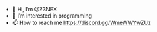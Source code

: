 - 👋 Hi, I’m @Z3NEX
- 👀 I’m interested in programming
- 📫 How to reach me https://discord.gg/WmeWWYwZUz
